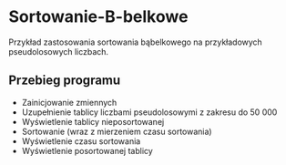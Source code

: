 # Sortowanie-B-belkowe
Przykład zastosowania sortowania bąbelkowego na przykładowych pseudolosowych liczbach.
## Przebieg programu
* Zainicjowanie zmiennych
* Uzupełnienie tablicy liczbami pseudolosowymi z zakresu do 50 000
* Wyświetlenie tablicy nieposortowanej
* Sortowanie (wraz z mierzeniem czasu sortowania)
* Wyświetlenie czasu sortowania
* Wyświetlenie posortowanej tablicy
